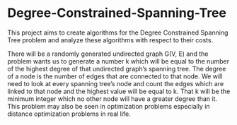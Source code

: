 # Degree-Constrained-Spanning-Tree

This project aims to create algorithms for the Degree Constrained Spanning Tree problem and analyze these algorithms with respect to their costs. 

There will be a randomly generated undirected graph G(V, E) and the problem wants
us to generate a number k which will be equal to the number of the highest degree of that
undirected graph’s spanning tree. The degree of a node is the number of edges that are
connected to that node. We will need to look at every spanning tree’s node and count the
edges which are linked to that node and the highest value will be equal to k. That k will be the
minimum integer which no other node will have a greater degree than it. This problem may
also be seen in optimization problems especially in distance optimization problems in real
life.
